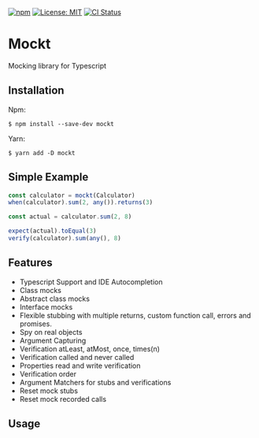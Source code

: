 [![npm](https://img.shields.io/npm/v/@nbottarini/mockt.svg)](https://www.npmjs.com/package/@nbottarini/mockt)
[![License: MIT](https://img.shields.io/badge/License-MIT-yellow.svg)](https://opensource.org/licenses/MIT)
[![CI Status](https://github.com/nbottarini/mockt/actions/workflows/main.yml/badge.svg?branch=main)](https://github.com/nbottarini/mockt/actions)

# Mockt
Mocking library for Typescript

## Installation

Npm:
```
$ npm install --save-dev mockt
```

Yarn:
```
$ yarn add -D mockt
```

## Simple Example

```typescript
const calculator = mockt(Calculator)
when(calculator).sum(2, any()).returns(3)

const actual = calculator.sum(2, 8)

expect(actual).toEqual(3)
verify(calculator).sum(any(), 8)
```

## Features
- Typescript Support and IDE Autocompletion
- Class mocks
- Abstract class mocks
- Interface mocks
- Flexible stubbing with multiple returns, custom function call, errors and promises.
- Spy on real objects
- Argument Capturing
- Verification atLeast, atMost, once, times(n)
- Verification called and never called
- Properties read and write verification
- Verification order
- Argument Matchers for stubs and verifications
- Reset mock stubs
- Reset mock recorded calls

## Usage

